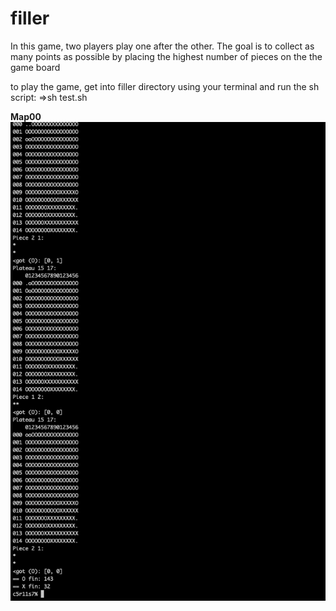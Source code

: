 # filler
In this game, two players play one after the other.
The goal is to collect as many points as possible by placing the highest number of
pieces on the the game board

to play the game, get into filler directory using your terminal and run the sh script:
=>sh test.sh

**Map00**
![signup image](/screenshots/map00.png)

